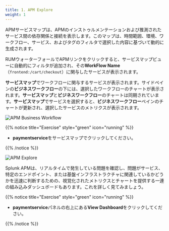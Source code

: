 ```yaml
---
title: 1. APM Explore
weight: 1
---
```


APMサービスマップは、APMのインストゥルメンテーションおよび推測されたサービス間の依存関係と接続を表示します。このマップは、時間範囲、環境、ワークフロー、サービス、およびタグのフィルタで選択した内容に基づいて動的に生成されます。

RUMウォーターフォールでAPMリンクをクリックすると、サービスマップビューに自動的にフィルタが追加され、その**WorkFlow Name**（`frontend:/cart/checkout`）に関与したサービスが表示されます。

**サービスマップ**でワークフローに関与するサービスが表示されます。サイドペインの**ビジネスワークフロー**の下には、選択したワークフローのチャートが表示されます。**サービスマップ**と**ビジネスワークフロー**のチャートは同期されています。**サービスマップ**でサービスを選択すると、**ビジネスワークフロー**ペインのチャートが更新され、選択したサービスのメトリクスが表示されます。

![APM Business Workflow](../images/apm-business-workflow.png)

{{% notice title="Exercise" style="green" icon="running" %}}

* **paymentservice**をサービスマップでクリックしてください。

{{% /notice %}}

![APM Explore](../images/apm-explore.png)

Splunk APMは、リアルタイムで発生している問題を確認し、問題がサービス、特定のエンドポイント、または基盤インフラストラクチャに関連しているかどうかを迅速に判断するための、視覚化されたメトリクスとチャートを提供する一連の組み込みダッシュボードもあります。これを詳しく見てみましょう。

{{% notice title="Exercise" style="green" icon="running" %}}

* **paymentservice**パネルの右上にある**View Dashboard**をクリックしてください。

{{% /notice %}}
